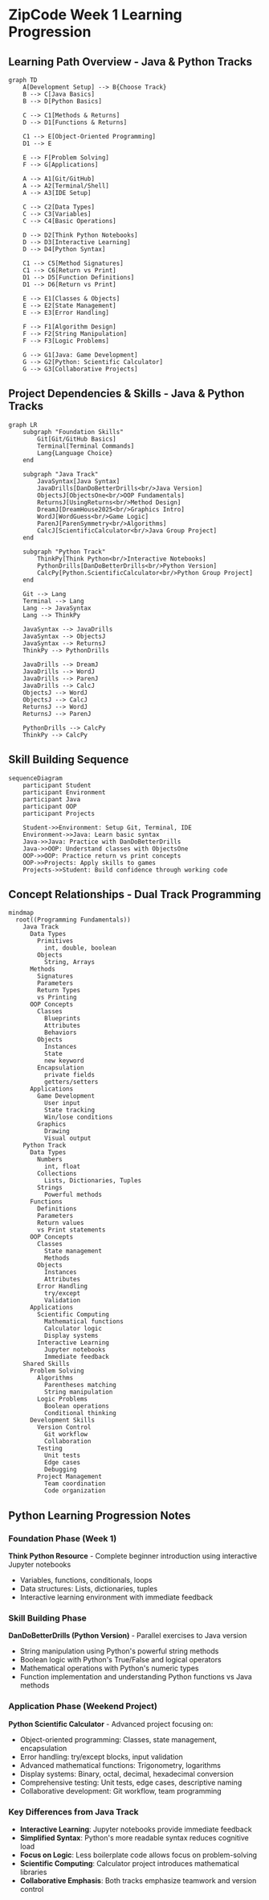 # ZipCode Week 1 Learning Progression

## Learning Path Overview - Java & Python Tracks
```mermaid
graph TD
    A[Development Setup] --> B{Choose Track}
    B --> C[Java Basics]
    B --> D[Python Basics]
    
    C --> C1[Methods & Returns]
    D --> D1[Functions & Returns]
    
    C1 --> E[Object-Oriented Programming]
    D1 --> E
    
    E --> F[Problem Solving]
    F --> G[Applications]
    
    A --> A1[Git/GitHub]
    A --> A2[Terminal/Shell]
    A --> A3[IDE Setup]
    
    C --> C2[Data Types]
    C --> C3[Variables]
    C --> C4[Basic Operations]
    
    D --> D2[Think Python Notebooks]
    D --> D3[Interactive Learning]
    D --> D4[Python Syntax]
    
    C1 --> C5[Method Signatures]
    C1 --> C6[Return vs Print]
    D1 --> D5[Function Definitions]
    D1 --> D6[Return vs Print]
    
    E --> E1[Classes & Objects]
    E --> E2[State Management]
    E --> E3[Error Handling]
    
    F --> F1[Algorithm Design]
    F --> F2[String Manipulation]
    F --> F3[Logic Problems]
    
    G --> G1[Java: Game Development]
    G --> G2[Python: Scientific Calculator]
    G --> G3[Collaborative Projects]
```

## Project Dependencies & Skills - Java & Python Tracks
```mermaid
graph LR
    subgraph "Foundation Skills"
        Git[Git/GitHub Basics]
        Terminal[Terminal Commands]
        Lang{Language Choice}
    end
    
    subgraph "Java Track"
        JavaSyntax[Java Syntax]
        JavaDrills[DanDoBetterDrills<br/>Java Version]
        ObjectsJ[ObjectsOne<br/>OOP Fundamentals]
        ReturnsJ[UsingReturns<br/>Method Design]
        DreamJ[DreamHouse2025<br/>Graphics Intro]
        WordJ[WordGuess<br/>Game Logic]
        ParenJ[ParenSymmetry<br/>Algorithms]
        CalcJ[ScientificCalculator<br/>Java Group Project]
    end
    
    subgraph "Python Track"
        ThinkPy[Think Python<br/>Interactive Notebooks]
        PythonDrills[DanDoBetterDrills<br/>Python Version]
        CalcPy[Python.ScientificCalculator<br/>Python Group Project]
    end
    
    Git --> Lang
    Terminal --> Lang
    Lang --> JavaSyntax
    Lang --> ThinkPy
    
    JavaSyntax --> JavaDrills
    JavaSyntax --> ObjectsJ
    JavaSyntax --> ReturnsJ
    ThinkPy --> PythonDrills
    
    JavaDrills --> DreamJ
    JavaDrills --> WordJ
    JavaDrills --> ParenJ
    JavaDrills --> CalcJ
    ObjectsJ --> WordJ
    ObjectsJ --> CalcJ
    ReturnsJ --> WordJ
    ReturnsJ --> ParenJ
    
    PythonDrills --> CalcPy
    ThinkPy --> CalcPy
```

## Skill Building Sequence
```mermaid
sequenceDiagram
    participant Student
    participant Environment
    participant Java
    participant OOP
    participant Projects
    
    Student->>Environment: Setup Git, Terminal, IDE
    Environment->>Java: Learn basic syntax
    Java->>Java: Practice with DanDoBetterDrills
    Java->>OOP: Understand classes with ObjectsOne
    OOP->>OOP: Practice return vs print concepts
    OOP->>Projects: Apply skills to games
    Projects->>Student: Build confidence through working code
```

## Concept Relationships - Dual Track Programming
```mermaid
mindmap
  root((Programming Fundamentals))
    Java Track
      Data Types
        Primitives
          int, double, boolean
        Objects
          String, Arrays
      Methods
        Signatures
        Parameters
        Return Types
        vs Printing
      OOP Concepts
        Classes
          Blueprints
          Attributes
          Behaviors
        Objects
          Instances
          State
          new keyword
        Encapsulation
          private fields
          getters/setters
      Applications
        Game Development
          User input
          State tracking
          Win/lose conditions
        Graphics
          Drawing
          Visual output
    Python Track
      Data Types
        Numbers
          int, float
        Collections
          Lists, Dictionaries, Tuples
        Strings
          Powerful methods
      Functions
        Definitions
        Parameters
        Return values
        vs Print statements
      OOP Concepts
        Classes
          State management
          Methods
        Objects
          Instances
          Attributes
        Error Handling
          try/except
          Validation
      Applications
        Scientific Computing
          Mathematical functions
          Calculator logic
          Display systems
        Interactive Learning
          Jupyter notebooks
          Immediate feedback
    Shared Skills
      Problem Solving
        Algorithms
          Parentheses matching
          String manipulation
        Logic Problems
          Boolean operations
          Conditional thinking
      Development Skills
        Version Control
          Git workflow
          Collaboration
        Testing
          Unit tests
          Edge cases
          Debugging
        Project Management
          Team coordination
          Code organization
```

## Python Learning Progression Notes

### **Foundation Phase (Week 1)**
**Think Python Resource** - Complete beginner introduction using interactive Jupyter notebooks
- Variables, functions, conditionals, loops
- Data structures: Lists, dictionaries, tuples  
- Interactive learning environment with immediate feedback

### **Skill Building Phase**
**DanDoBetterDrills (Python Version)** - Parallel exercises to Java version
- String manipulation using Python's powerful string methods
- Boolean logic with Python's True/False and logical operators
- Mathematical operations with Python's numeric types
- Function implementation and understanding Python functions vs Java methods

### **Application Phase (Weekend Project)**  
**Python Scientific Calculator** - Advanced project focusing on:
- Object-oriented programming: Classes, state management, encapsulation
- Error handling: try/except blocks, input validation
- Advanced mathematical functions: Trigonometry, logarithms
- Display systems: Binary, octal, decimal, hexadecimal conversion
- Comprehensive testing: Unit tests, edge cases, descriptive naming
- Collaborative development: Git workflow, team programming

### **Key Differences from Java Track**
- **Interactive Learning**: Jupyter notebooks provide immediate feedback
- **Simplified Syntax**: Python's more readable syntax reduces cognitive load
- **Focus on Logic**: Less boilerplate code allows focus on problem-solving
- **Scientific Computing**: Calculator project introduces mathematical libraries
- **Collaborative Emphasis**: Both tracks emphasize teamwork and version control